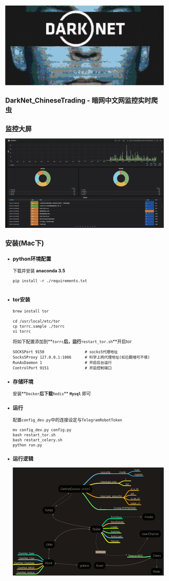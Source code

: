 ![mosaic.jpg](media/mosaic.jpg)
## DarkNet_ChineseTrading - 暗网中文网监控实时爬虫


## 监控大屏
![](media/grafana.png)


## 安装(Mac下)


- ### python环境配置

	下载并安装 **anaconda 3.5**

	```
	pip install -r ./requirements.txt
		
	```
	
- ### tor安装
	
	```
	brew install tor
	
	cd /usr/local/etc/tor
	cp torrc.sample ./torrc
	vi torrc
	```
	将如下配置添加到**```torrc```**后，运行**```restart_tor.sh```**开启tor
	
	```
	SOCKSPort 9150 					# socks5代理地址
	Socks5Proxy 127.0.0.1:1086 		# 科学上网代理地址(如已翻墙可不填)
	RunAsDaemon 1 					# 开启后台运行
	ControlPort 9151 				# 开启控制端口
	
	```
	
- ### 存储环境

	安装**```Docker```**后下载**```Redis```** **```Mysql```** 即可

- ### 运行
	配置```config_dev.py```中的连接设定与```TelegramRobotToken```

	```
	mv config_dev.py config.py
	bash restart_tor.sh
	bash restart_celery.sh
	python run.py
	```
	
- ### 运行逻辑
	
	![](media/DarkNet.png)
	
	
	
	
	
	



